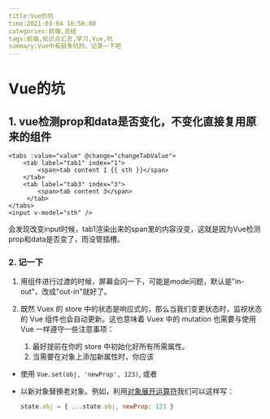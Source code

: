 ```yaml
---
title:Vue的坑
time:2021-03-04 16:56:00
categories:前端,总结
tags:前端,知识点汇总,学习,Vue,坑
summary:Vue中有挺多坑的，记录一下吧
---
```

# Vue的坑

## 1. vue检测prop和data是否变化，不变化直接复用原来的组件

```vue
<tabs :value="value" @change="changeTabValue">
    <tab label="tab1" index="1">
    	<span>tab content 1 {{ sth }}</span>
    </tab>
    <tab label="tab3" index="3">
      	<span>tab content 3</span>
     </tab>
</tabs>
<input v-model="sth" />
```

会发现改变input时候，tab1渲染出来的span里的内容没变，这就是因为Vue检测prop和data是否变了，而没管插槽。

### 2. 记一下

1. 用<transition>组件进行过渡的时候，屏幕会闪一下，可能是mode问题，默认是"in-out"，改成"out-in"就好了。

2. 既然 Vuex 的 store 中的状态是响应式的，那么当我们变更状态时，监视状态的 Vue 组件也会自动更新。这也意味着 Vuex 中的 mutation 也需要与使用 Vue 一样遵守一些注意事项：
   1. 最好提前在你的 store 中初始化好所有所需属性。
   2. 当需要在对象上添加新属性时，你应该

- 使用 `Vue.set(obj, 'newProp', 123)`, 或者

- 以新对象替换老对象。例如，利用[对象展开运算符](https://github.com/tc39/proposal-object-rest-spread)我们可以这样写：

  ```js
  state.obj = { ...state.obj, newProp: 123 }
  ```